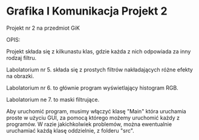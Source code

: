 # Grafika I Komunikacja Projekt 2
Projekt nr 2 na przedmiot GiK

OPIS:

Projekt składa się z kilkunastu klas, gdzie każda z nich odpowiada za inny rodzaj filtru.

Labolatorium nr 5. składa się z prostych filtrów nakładających różne efekty na obrazki.

Labolatorium nr 6. to głównie program wyświetlający histogram RGB.

Labolatorium ne 7. to maski filtrujące.

Aby uruchomić program, musimy włączyć klasę "Main" która uruchamia proste w użyciu GUI, za pomocą którego możemy uruchomić każdy z programów.
W razie jakichkolwiek problemów, można ewentualnie uruchamiać każdą klasę oddzielnie, z folderu "src".

